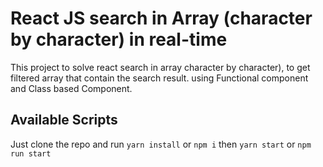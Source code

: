 # React JS search in Array (character by character) in real-time

This project to solve react search in array character by character), to get filtered array that contain the search result.
using Functional component and Class based Component.

## Available Scripts

Just clone the repo and run `yarn install` or `npm i` then `yarn start` or `npm run start`